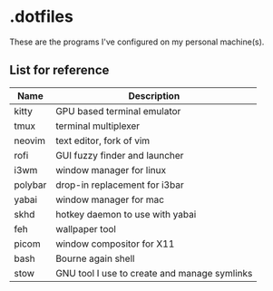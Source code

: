 # .dotfiles

These are the programs I've configured on my personal machine(s).

## List for reference
| Name    | Description                                  |
|---------|----------------------------------------------|
| kitty   | GPU based terminal emulator                  |
| tmux    | terminal multiplexer                         |
| neovim  | text editor, fork of vim                     |
| rofi    | GUI fuzzy finder and launcher                |  
| i3wm    | window manager for linux                     |
| polybar | drop-in replacement for i3bar                |
| yabai   | window manager for mac                       |
| skhd    | hotkey daemon to use with yabai              |
| feh     | wallpaper tool                               |
| picom   | window compositor for X11                    |
| bash    | Bourne again shell                           |
| stow    | GNU tool I use to create and manage symlinks |
